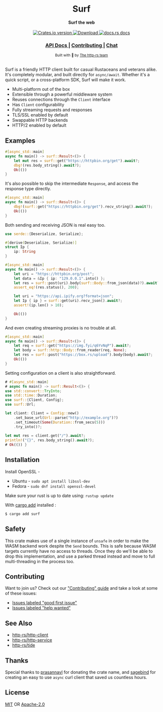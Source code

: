 <h1 align="center">Surf</h1>
<div align="center">
 <strong>
   Surf the web
 </strong>
</div>

<br />

<div align="center">
  <!-- Crates version -->
  <a href="https://crates.io/crates/surf">
    <img src="https://img.shields.io/crates/v/surf.svg?style=flat-square"
    alt="Crates.io version" />
  </a>
  <!-- Downloads -->
  <a href="https://crates.io/crates/surf">
    <img src="https://img.shields.io/crates/d/surf.svg?style=flat-square"
      alt="Download" />
  </a>
  <!-- docs.rs docs -->
  <a href="https://docs.rs/surf">
    <img src="https://img.shields.io/badge/docs-latest-blue.svg?style=flat-square"
      alt="docs.rs docs" />
  </a>
</div>

<div align="center">
  <h3>
    <a href="https://docs.rs/surf">
      API Docs
    </a>
    <span> | </span>
    <a href="https://github.com/http-rs/surf/blob/main/.github/CONTRIBUTING.md">
      Contributing
    </a>
    <span> | </span>
    <a href="https://discord.com/invite/x2gKzst">
      Chat
    </a>
  </h3>
</div>

<div align="center">
  <sub>Built with 🌊 by <a href="https://github.com/http-rs">The http-rs team</a>
</div>

<br/>

Surf is a friendly HTTP client built for casual Rustaceans and veterans alike.
It's completely modular, and built directly for `async/await`. Whether it's a
quick script, or a cross-platform SDK, Surf will make it work.

- Multi-platform out of the box
- Extensible through a powerful middleware system
- Reuses connections through the `Client` interface
- Has `Client` configurability
- Fully streaming requests and responses
- TLS/SSL enabled by default
- Swappable HTTP backends
- HTTP/2 enabled by default

## Examples

```rust
#[async_std::main]
async fn main() -> surf::Result<()> {
    let mut res = surf::get("https://httpbin.org/get").await?;
    dbg!(res.body_string().await?);
    Ok(()) 
}
```

It's also possible to skip the intermediate `Response`, and access the response
type directly.

```rust
#[async_std::main]
async fn main() -> surf::Result<()> {
    dbg!(surf::get("https://httpbin.org/get").recv_string().await?);
    Ok(())
}
```

Both sending and receiving JSON is real easy too.

```rust
use serde::{Deserialize, Serialize};

#[derive(Deserialize, Serialize)]
struct Ip {
    ip: String
}

#[async_std::main]
async fn main() -> surf::Result<()> {
    let uri = "https://httpbin.org/post";
    let data = &Ip { ip: "129.0.0.1".into() };
    let res = surf::post(uri).body(surf::Body::from_json(data)?).await?;
    assert_eq!(res.status(), 200);

    let uri = "https://api.ipify.org?format=json";
    let Ip { ip } = surf::get(uri).recv_json().await?;
    assert!(ip.len() > 10);

    Ok(())
}
```

And even creating streaming proxies is no trouble at all.

```rust
#[async_std::main]
async fn main() -> surf::Result<()> {
    let req = surf::get("https://img.fyi/q6YvNqP").await?;
    let body = surf::http::Body::from_reader(req, None);
    let res = surf::post("https://box.rs/upload").body(body).await?;
    Ok(())
}
```

Setting configuration on a client is also straightforward.

```rust
# #[async_std::main]
# async fn main() -> surf::Result<()> {
use std::convert::TryInto;
use std::time::Duration;
use surf::{Client, Config};
use surf::Url;

let client: Client = Config::new()
    .set_base_url(Url::parse("http://example.org")?)
    .set_timeout(Some(Duration::from_secs(5)))
    .try_into()?;
  
let mut res = client.get("/").await?;
println!("{}", res.body_string().await?);
# Ok(()) }
```

## Installation

Install OpenSSL - 
- Ubuntu - ``` sudo apt install libssl-dev ```
- Fedora - ``` sudo dnf install openssl-devel ```

Make sure your rust is up to date using: 
``` rustup update ```

With [cargo add](https://github.com/killercup/cargo-edit#Installation) installed :
```sh
$ cargo add surf
```

## Safety

This crate makes use of a single instance of `unsafe` in order to make the WASM
backend work despite the `Send` bounds. This is safe because WASM targets
currently have no access to threads. Once they do we'll be able to drop this
implementation, and use a parked thread instead and move to full multi-threading
in the process too.

## Contributing

Want to join us? Check out our ["Contributing" guide][contributing] and take a
look at some of these issues:

- [Issues labeled "good first issue"][good-first-issue]
- [Issues labeled "help wanted"][help-wanted]

## See Also

- [http-rs/http-client](https://github.com/http-rs/http-client)
- [http-rs/http-service](https://github.com/http-rs/http-service)
- [http-rs/tide](https://github.com/http-rs/tide)

## Thanks

Special thanks to [prasannavl](https://github.com/prasannavl) for donating the
crate name, and [sagebind](https://github.com/sagebind) for creating an easy to
use `async` curl client that saved us countless hours.

## License

[MIT](./LICENSE-MIT) OR [Apache-2.0](./LICENSE-APACHE)

[1]: https://img.shields.io/crates/v/surf.svg?style=flat-square
[2]: https://crates.io/crates/surf
[3]: https://img.shields.io/travis/http-rs/surf/main.svg?style=flat-square
[4]: https://travis-ci.org/http-rs/surf
[5]: https://img.shields.io/crates/d/surf.svg?style=flat-square
[6]: https://crates.io/crates/surf
[7]: https://img.shields.io/badge/docs-latest-blue.svg?style=flat-square
[8]: https://docs.rs/surf
[releases]: https://github.com/http-rs/surf/releases
[contributing]: https://github.com/http-rs/surf/blob/main/.github/CONTRIBUTING.md
[good-first-issue]: https://github.com/http-rs/surf/labels/good%20first%20issue
[help-wanted]: https://github.com/http-rs/surf/labels/help%20wanted
